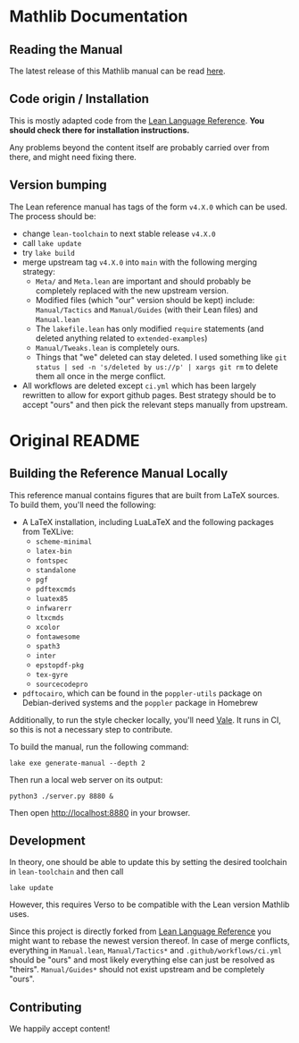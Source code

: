 # Mathlib Documentation

## Reading the Manual

The latest release of this Mathlib manual can be read [here](https://leanprover-community.github.io/mathlib-manual/html-multi/).

## Code origin / Installation

This is mostly adapted code from the [Lean Language Reference](https://github.com/leanprover/reference-manual). **You should check there for installation instructions.**

Any problems beyond the content itself are probably carried over from there, and might need fixing there.

## Version bumping

The Lean reference manual has tags of the form `v4.X.0` which can be used. The process should be:

* change `lean-toolchain` to next stable release `v4.X.0`
* call `lake update`
* try `lake build`
* merge upstream tag `v4.X.0` into `main` with the following merging strategy:
  * `Meta/` and `Meta.lean` are important and should probably be completely replaced with the new upstream version.
  * Modified files (which "our" version should be kept) include: `Manual/Tactics` and `Manual/Guides` (with their Lean files)
    and `Manual.lean`
  * The `lakefile.lean` has only modified `require` statements (and deleted anything related to `extended-examples`)
  * `Manual/Tweaks.lean` is completely ours.
  * Things that "we" deleted can stay deleted. I used something like `git status | sed -n 's/deleted by us://p' | xargs git rm`
    to delete them all once in the merge conflict.
* All workflows are deleted except `ci.yml` which has been largely rewritten to allow for export github pages. Best strategy should be to accept "ours" and then pick the relevant steps manually from upstream.

# Original README

## Building the Reference Manual Locally

This reference manual contains figures that are built from LaTeX sources. To build them, you'll need the following:
 * A LaTeX installation, including LuaLaTeX and the following packages from TeXLive:
   + `scheme-minimal`
   + `latex-bin`
   + `fontspec`
   + `standalone`
   + `pgf`
   + `pdftexcmds`
   + `luatex85`
   + `infwarerr`
   + `ltxcmds`
   + `xcolor`
   + `fontawesome`
   + `spath3`
   + `inter`
   + `epstopdf-pkg`
   + `tex-gyre`
   + `sourcecodepro`
 * `pdftocairo`, which can be found in the `poppler-utils` package on Debian-derived systems and the `poppler` package in Homebrew

Additionally, to run the style checker locally, you'll need [Vale](https://vale.sh/). It runs in CI, so this is not a necessary step to contribute.

To build the manual, run the following command:

```
lake exe generate-manual --depth 2
```

Then run a local web server on its output:
```
python3 ./server.py 8880 &
```

Then open <http://localhost:8880> in your browser.

## Development

In theory, one should be able to update this by setting the desired toolchain in `lean-toolchain` and then call

```
lake update
```

However, this requires Verso to be compatible with the Lean version Mathlib uses.

Since this project is directly forked from [Lean Language Reference](https://lean-lang.org/doc/reference/latest) you might want to rebase the newest version thereof. In case of merge conflicts, everything in `Manual.lean`, `Manual/Tactics*` and `.github/workflows/ci.yml` should be "ours" and most likely everything else can just be resolved as "theirs". `Manual/Guides*` should not exist upstream and be completely "ours".

## Contributing

We happily accept content!
